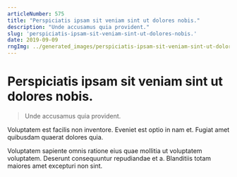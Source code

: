 ```yaml
---
articleNumber: 575
title: "Perspiciatis ipsam sit veniam sint ut dolores nobis."
description: "Unde accusamus quia provident."
slug: 'perspiciatis-ipsam-sit-veniam-sint-ut-dolores-nobis.'
date: 2019-09-09
rngImg: ../generated_images/perspiciatis-ipsam-sit-veniam-sint-ut-dolores-nobis..jpg
---
```


# Perspiciatis ipsam sit veniam sint ut dolores nobis.

> Unde accusamus quia provident.

Voluptatem est facilis non inventore. Eveniet est optio in nam et. Fugiat amet quibusdam quaerat dolores quia.
 Voluptatem sapiente omnis ratione eius quae mollitia ut voluptatem voluptatem. Deserunt consequuntur repudiandae et a. Blanditiis totam maiores amet excepturi non sint.
